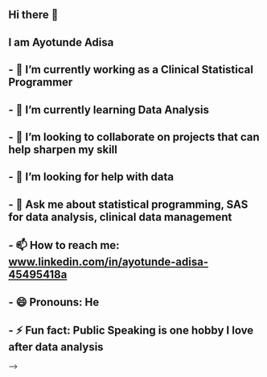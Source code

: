 ## Hi there 👋


## I am Ayotunde Adisa


## - 🔭 I’m currently working as a Clinical Statistical Programmer
## - 🌱 I’m currently learning Data Analysis
## - 👯 I’m looking to collaborate on projects that can help sharpen my skill
## - 🤔 I’m looking for help with data 
## - 💬 Ask me about statistical programming, SAS for data analysis, clinical data management
## - 📫 How to reach me: www.linkedin.com/in/ayotunde-adisa-45495418a
## - 😄 Pronouns: He
## - ⚡ Fun fact: Public Speaking is one hobby I love after data analysis
-->
